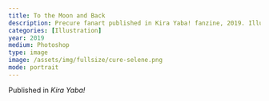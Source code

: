 ```yaml
---
title: To the Moon and Back
description: Precure fanart published in Kira Yaba! fanzine, 2019. Illustration in Photoshop.
categories: [Illustration]
year: 2019
medium: Photoshop
type: image
image: /assets/img/fullsize/cure-selene.png
mode: portrait
---
```


Published in *Kira Yaba!*